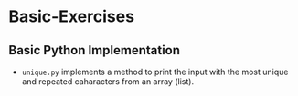 # Basic-Exercises
## Basic Python Implementation
* <code>unique.py</code> implements a method to print the input with the most unique and repeated caharacters from an array (list).
